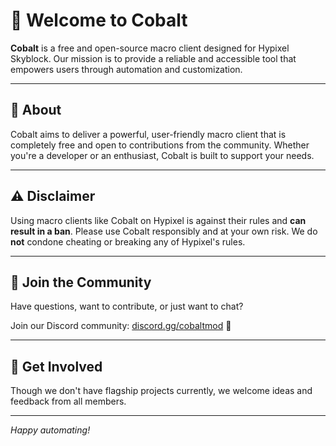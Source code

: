 # 💎 Welcome to Cobalt

**Cobalt** is a free and open-source macro client designed for Hypixel Skyblock. Our mission is to provide a reliable and accessible tool that empowers users through automation and customization. 

---

## 📖 About

Cobalt aims to deliver a powerful, user-friendly macro client that is completely free and open to contributions from the community. Whether you're a developer or an enthusiast, Cobalt is built to support your needs.

---

## ⚠️ Disclaimer

Using macro clients like Cobalt on Hypixel is against their rules and **can result in a ban**. Please use Cobalt responsibly and at your own risk. We do **not** condone cheating or breaking any of Hypixel's rules.

---

## 💬 Join the Community

Have questions, want to contribute, or just want to chat?

Join our Discord community: [discord.gg/cobaltmod](https://discord.gg/cobaltmod) 🎉

---

## 🤝 Get Involved

Though we don't have flagship projects currently, we welcome ideas and feedback from all members.

---

*Happy automating!*

